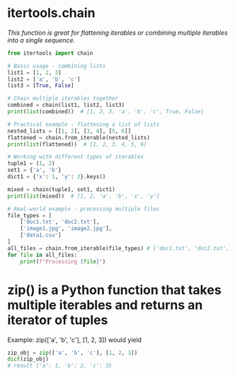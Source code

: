 # itertools.chain
_This function is great for flattening iterables or combining multiple iterables into a single sequence._

```python
from itertools import chain

# Basic usage - combining lists
list1 = [1, 2, 3]
list2 = ['a', 'b', 'c']
list3 = [True, False]

# Chain multiple iterables together
combined = chain(list1, list2, list3)
print(list(combined))  # [1, 2, 3, 'a', 'b', 'c', True, False]

# Practical example - flattening a list of lists
nested_lists = [[1, 2], [3, 4], [5, 6]]
flattened = chain.from_iterable(nested_lists)
print(list(flattened))  # [1, 2, 3, 4, 5, 6]

# Working with different types of iterables
tuple1 = (1, 2)
set1 = {'a', 'b'}
dict1 = {'x': 1, 'y': 2}.keys()

mixed = chain(tuple1, set1, dict1)
print(list(mixed))  # [1, 2, 'a', 'b', 'x', 'y']

# Real-world example - processing multiple files
file_types = [
    ['doc1.txt', 'doc2.txt'],
    ['image1.jpg', 'image2.jpg'],
    ['data1.csv']
]
all_files = chain.from_iterable(file_types) # ['doc1.txt', 'doc2.txt', 'image1.jpg', 'image2.jpg','data1.csv']
for file in all_files:
    print(f"Processing {file}")
```

# zip() is a Python function that takes multiple iterables and returns an iterator of tuples
Example:
zip(['a', 'b', 'c'], [1, 2, 3]) would yield 

```python
zip_obj = zip(['a', 'b', 'c'], [1, 2, 3])
dict(zip_obj)
# result {'a': 1, 'b': 2, 'c': 3}
```